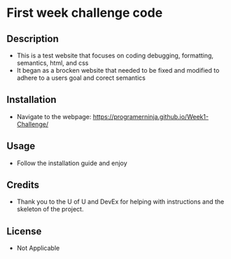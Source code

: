 # First week challenge code



## Description

- This is a test website that focuses on coding debugging, formatting, semantics, html, and css
- It began as a brocken website that needed to be fixed and modified to adhere to a users goal and corect semantics



## Installation

- Navigate to the webpage: https://programerninja.github.io/Week1-Challenge/



## Usage

- Follow the installation guide and enjoy


## Credits

- Thank you to the U of U and DevEx for helping with instructions and the skeleton of the project.



## License

- Not Applicable
